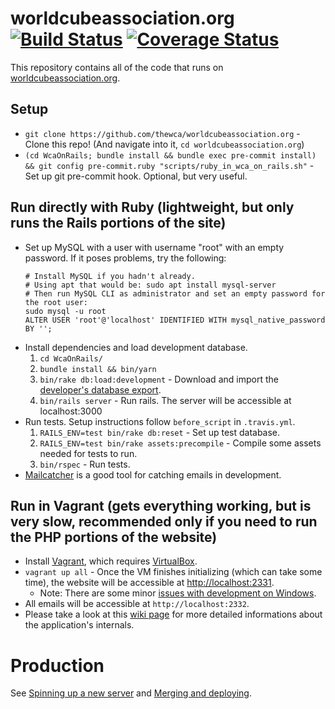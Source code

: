 # worldcubeassociation.org [![Build Status](https://travis-ci.org/thewca/worldcubeassociation.org.svg?branch=master)](https://travis-ci.org/thewca/worldcubeassociation.org) [![Coverage Status](https://coveralls.io/repos/github/thewca/worldcubeassociation.org/badge.svg?branch=master)](https://coveralls.io/github/thewca/worldcubeassociation.org?branch=master)

This repository contains all of the code that runs on [worldcubeassociation.org](https://www.worldcubeassociation.org/).

## Setup
- `git clone https://github.com/thewca/worldcubeassociation.org` - Clone this repo! (And navigate into it, `cd worldcubeassociation.org`)
- `(cd WcaOnRails; bundle install && bundle exec pre-commit install) && git config pre-commit.ruby "scripts/ruby_in_wca_on_rails.sh"` - Set up git pre-commit hook. Optional, but very useful.

## Run directly with Ruby (lightweight, but only runs the Rails portions of the site)
- Set up MySQL with a user with username "root" with an empty password.
  If it poses problems, try the following:
  ```shell
  # Install MySQL if you hadn't already.
  # Using apt that would be: sudo apt install mysql-server
  # Then run MySQL CLI as administrator and set an empty password for the root user:
  sudo mysql -u root
  ALTER USER 'root'@'localhost' IDENTIFIED WITH mysql_native_password BY '';
  ```
- Install dependencies and load development database.
  1. `cd WcaOnRails/`
  2. `bundle install && bin/yarn`
  3. `bin/rake db:load:development` - Download and import the [developer's database export](https://github.com/thewca/worldcubeassociation.org/wiki/Developer-database-export).
  4. `bin/rails server` - Run rails. The server will be accessible at localhost:3000
- Run tests.  Setup instructions follow `before_script` in `.travis.yml`.
  1. `RAILS_ENV=test bin/rake db:reset` - Set up test database.
  2. `RAILS_ENV=test bin/rake assets:precompile` - Compile some assets needed for tests to run.
  3. `bin/rspec` - Run tests.
- [Mailcatcher](http://mailcatcher.me/) is a good tool for catching emails in development.

## Run in Vagrant (gets everything working, but is very slow, recommended only if you need to run the PHP portions of the website)
- Install [Vagrant](https://www.vagrantup.com/), which requires
  [VirtualBox](https://www.virtualbox.org/).
- `vagrant up all` - Once the VM finishes initializing (which can take some time),
  the website will be accessible at [http://localhost:2331](http://localhost:2331).
  - Note: There are some minor [issues with development on Windows](https://github.com/thewca/worldcubeassociation.org/issues/393).
- All emails will be accessible at `http://localhost:2332`.
- Please take a look at this [wiki page](https://github.com/thewca/worldcubeassociation.org/wiki/Misc.-important-commands-to-know) for more detailed informations about the application's internals.

# Production

See [Spinning up a new server](https://github.com/thewca/worldcubeassociation.org/wiki/Spinning-up-a-new-server) and
[Merging and deploying](https://github.com/thewca/worldcubeassociation.org/wiki/Merging-and-deploying).
